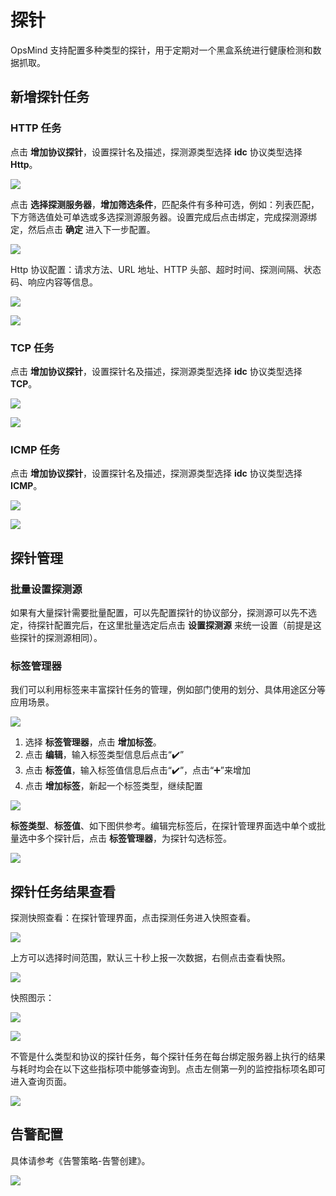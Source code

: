 # 探针

OpsMind 支持配置多种类型的探针，用于定期对一个黑盒系统进行健康检测和数据抓取。

## 新增探针任务

### HTTP 任务

点击 **增加协议探针**，设置探针名及描述，探测源类型选择 **idc** 协议类型选择 **Http**。

![](../.gitbook/assets/zi-ding-yi-jian-kong-http-tan-ce-1.png)

点击 **选择探测服务器**，**增加筛选条件**，匹配条件有多种可选，例如：列表匹配，下方筛选值处可单选或多选探测源服务器。设置完成后点击绑定，完成探测源绑定，然后点击 **确定** 进入下一步配置。

![](../.gitbook/assets/zi-ding-yi-tan-zhen-http-tan-ce-2%20%281%29.png)

Http 协议配置：请求方法、URL 地址、HTTP 头部、超时时间、探测间隔、状态码、响应内容等信息。

![](../.gitbook/assets/zi-ding-yi-jian-kong-http-tan-ce-3.png)

![](../.gitbook/assets/zi-ding-yi-jian-kong-http-tan-ce-4.png)

### TCP 任务

点击 **增加协议探针**，设置探针名及描述，探测源类型选择 **idc** 协议类型选择 **TCP**。

![](../.gitbook/assets/zi-ding-yi-jian-kong-tcp1.png)

![](../.gitbook/assets/zi-ding-yi-jian-kong-tcp2.png)

### ICMP 任务

点击 **增加协议探针**，设置探针名及描述，探测源类型选择 **idc** 协议类型选择 **ICMP**。

![](../.gitbook/assets/zi-ding-yi-jian-kong-icmp1.png)

![](../.gitbook/assets/zi-ding-yi-jian-kong-icmp2.png)

## 探针管理

### 批量设置探测源

如果有大量探针需要批量配置，可以先配置探针的协议部分，探测源可以先不选定，待探针配置完后，在这里批量选定后点击 **设置探测源** 来统一设置（前提是这些探针的探测源相同）。

### 标签管理器

我们可以利用标签来丰富探针任务的管理，例如部门使用的划分、具体用途区分等应用场景。

![](../.gitbook/assets/zi-ding-yi-jian-kong-tan-zhen-guan-li.png)

1. 选择 **标签管理器**，点击 **增加标签**。
2. 点击 **编辑**，输入标签类型信息后点击“✔️”
3. 点击 **标签值**，输入标签值信息后点击“✔️”，点击“➕”来增加
4. 点击 **增加标签**，新起一个标签类型，继续配置

![](../.gitbook/assets/zi-ding-yi-jian-kong-biao-qian-guan-li-qi.png)

**标签类型**、**标签值**、如下图供参考。编辑完标签后，在探针管理界面选中单个或批量选中多个探针后，点击 **标签管理器**，为探针勾选标签。

![](../.gitbook/assets/image.png)

## 探针任务结果查看

探测快照查看：在探针管理界面，点击探测任务进入快照查看。

![](../.gitbook/assets/zi-ding-yi-jian-kong-kuai-zhao-cha-kan-1.png)

上方可以选择时间范围，默认三十秒上报一次数据，右侧点击查看快照。

![](../.gitbook/assets/zi-ding-yi-jian-kong-kuai-zhao-cha-kan-2.png)

快照图示：

![](../.gitbook/assets/zi-ding-yi-jian-kong-kuai-zhao-cha-kan-http.png)

![](../.gitbook/assets/zi-ding-yi-jian-kong-kuai-zhao-cha-kan-icmp.png)

不管是什么类型和协议的探针任务，每个探针任务在每台绑定服务器上执行的结果与耗时均会在以下这些指标项中能够查询到。点击左侧第一列的监控指标项名即可进入查询页面。

![](../.gitbook/assets/zi-ding-yi-jian-kong-ye-wu-tan-ce-jian-kong.png)

## 告警配置

具体请参考《告警策略-告警创建》。

![](../.gitbook/assets/zi-ding-yi-jian-kong-gao-jing-pei-zhi.png)



